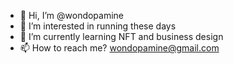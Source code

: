- 👋 Hi, I’m @wondopamine
- 👀 I’m interested in running these days
- 🌱 I’m currently learning NFT and business design
- 📫 How to reach me? wondopamine@gmail.com

<!---
wondopamine/wondopamine is a ✨ special ✨ repository because its `README.md` (this file) appears on your GitHub profile.
You can click the Preview link to take a look at your changes.
--->

